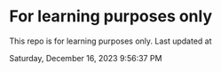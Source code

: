 # For learning purposes only
This repo is for learning purposes only.
Last updated at

Saturday, December 16, 2023 9:56:37 PM

